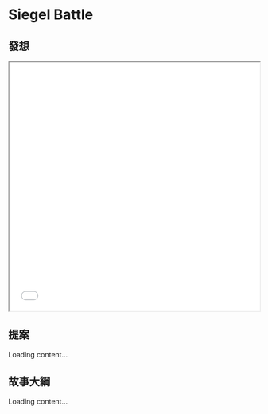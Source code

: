 
# Siegel Battle

<script src="https://cdn.jsdelivr.net/npm/js-yaml@4/dist/js-yaml.min.js"></script>
<script src="https://posetmage.com/cdn/js/parser/convertYamlToHtml.js"></script>
<script src="https://posetmage.com/cdn/js/parser/EmbbedHtmlFromYaml.js"></script>

## 發想
<iframe src="./markmap" width="100%" height="500px"></iframe>

## 提案

<div yml-path="https://shinra.posetmage.com/GameDesign/Tool/proposal/proposal.yml" html-path="https://shinra.posetmage.com/GameDesign/Tool/proposal/proposal.html" height="500px">
    Loading content...
</div>

## 故事大綱
<div yml-path="https://shinra.posetmage.com/GameDesign/Tool/outline/outline.yml" html-path="https://shinra.posetmage.com/GameDesign/Tool/outline/outline.html" height="700px">
    Loading content...
</div>
